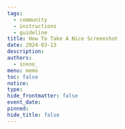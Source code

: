 ```yaml
---
tags:
  - community
  - instructions
  - guideline
title: How To Take A Nice Screenshot
date: 2024-03-13
description: 
authors:
  - innno_
menu: memo
toc: false
notice: 
type: 
hide_frontmatter: false
event_date: 
pinned: 
hide_title: false
---
```

